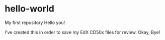 # hello-world
My first repository
Hello you!

I've created this in order to save my EdX CD50x files for review. 
Okay, Bye!
